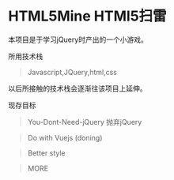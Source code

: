 # HTML5Mine HTMl5扫雷

本项目是于学习jQuery时产出的一个小游戏。

所用技术栈
>Javascript,JQuery,html,css

以后所接触的技术栈会逐渐往该项目上延伸。

现存目标
>You-Dont-Need-jQuery 抛弃jQuery

>Do with Vuejs (doning)

>Better style

>MORE
